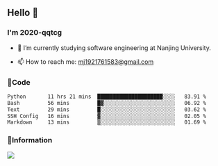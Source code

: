 ## Hello 👋


### I'm 2020-qqtcg

- 🔭 I’m currently studying software engineering at Nanjing University. 
<!-- - 🌱 I’m currently learning MLsys and -->
<!-- - 👯 I’m looking to collaborate on ... -->
<!-- - 🤔 I’m looking for help with ... -->
<!-- - 💬 Ask me about ... -->
- 📫 How to reach me: mj1921761583@gmail.com
<!-- - 😄 Pronouns: ... -->
<!-- - ⚡ Fun fact: ... -->

### 🌱Code
<!--START_SECTION:waka-->

```txt
Python       11 hrs 21 mins  █████████████████████░░░░   83.91 %
Bash         56 mins         █▓░░░░░░░░░░░░░░░░░░░░░░░   06.92 %
Text         29 mins         █░░░░░░░░░░░░░░░░░░░░░░░░   03.62 %
SSH Config   16 mins         ▓░░░░░░░░░░░░░░░░░░░░░░░░   02.05 %
Markdown     13 mins         ▒░░░░░░░░░░░░░░░░░░░░░░░░   01.69 %
```

<!--END_SECTION:waka-->

### 💬Information
![](https://github-readme-stats.vercel.app/api?username=2020-qqtcg&theme=buefy&hide_border=false)


<!-- <div align="center"> <img src="https://github-readme-activity-graph.vercel.app/graph?username=2020-qqtcg&theme=minimal" /> </div> -->


